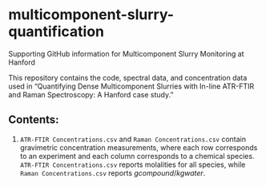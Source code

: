 # multicomponent-slurry-quantification
Supporting GitHub information for Multicomponent Slurry Monitoring at Hanford

This repository contains the code, spectral data, and concentration data used in “Quantifying Dense Multicomponent Slurries with In-line ATR-FTIR and Raman Spectroscopy: A Hanford case study.”

## Contents:

1. `ATR-FTIR Concentrations.csv` and `Raman Concentrations.csv` contain gravimetric concentration measurements, where each row corresponds to an experiment and each column corresponds to a chemical species. `ATR-FTIR Concentrations.csv` reports molalities for all species, while `Raman Concentrations.csv` reports $g compound / kg water$.
